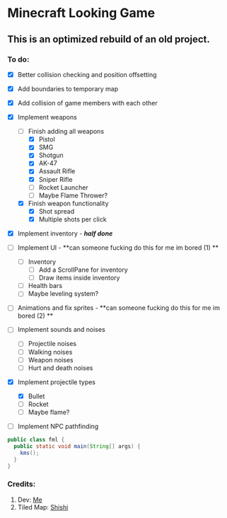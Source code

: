 # Minecraft Looking Game
## This is an optimized rebuild of an old project.


### To do:

- [x] Better collision checking and position offsetting
- [x] Add boundaries to temporary map
- [x] Add collision of game members with each other
- [x] Implement weapons
  - [ ] Finish adding all weapons
    - [x] Pistol
    - [x] SMG
    - [x] Shotgun
    - [x] AK-47
    - [x] Assault Rifle
    - [x] Sniper Rifle
    - [ ] Rocket Launcher
    - [ ] Maybe Flame Thrower?
  - [x] Finish weapon functionality
    - [x] Shot spread
    - [x] Multiple shots per click
- [x] Implement inventory - **_half done_**
- [ ] Implement UI - **can someone fucking do this for me im bored (1) **
  - [ ] Inventory
    - [ ] Add a ScrollPane for inventory
    - [ ] Draw items inside inventory
  - [ ] Health bars
  - [ ] Maybe leveling system?
- [ ] Animations and fix sprites - **can someone fucking do this for me im bored (2) **
- [ ] Implement sounds and noises
  - [ ] Projectile noises
  - [ ] Walking noises
  - [ ] Weapon noises
  - [ ] Hurt and death noises
- [x] Implement projectile types
  - [x] Bullet
  - [ ] Rocket
  - [ ] Maybe flame?
- [ ] Implement NPC pathfinding


```java
public class fml {
  public static void main(String[] args) {
    kms();
  }
}
```

### Credits:
1. Dev: [Me](https://github.com/bigdubz)
2. Tiled Map: [Shishi](https://github.com/shireenzahran)
